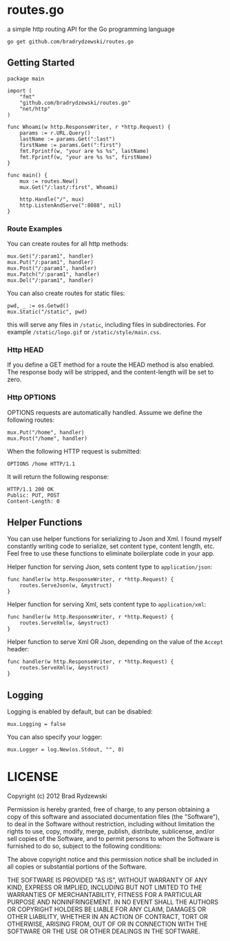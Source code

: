 # routes.go
a simple http routing API for the Go programming language

    go get github.com/bradrydzewski/routes.go

## Getting Started

    package main

    import (
        "fmt"
        "github.com/bradrydzewski/routes.go"
        "net/http"
    )

    func Whoami(w http.ResponseWriter, r *http.Request) {
        params := r.URL.Query()
        lastName := params.Get(":last")
        firstName := params.Get(":first")
        fmt.Fprintf(w, "your are %s %s", lastName)
        fmt.Fprintf(w, "your are %s %s", firstName)
    }

    func main() {
        mux := routes.New()
        mux.Get("/:last/:first", Whoami)

        http.Handle("/", mux)
        http.ListenAndServe(":8088", nil)
    }

### Route Examples
You can create routes for all http methods:

    mux.Get("/:param1", handler)
    mux.Put("/:param1", handler)
    mux.Post("/:param1", handler)
    mux.Patch("/:param1", handler)
    mux.Del("/:param1", handler)

You can also create routes for static files:

    pwd, _ := os.Getwd()
    mux.Static("/static", pwd)

this will serve any files in `/static`, including files in subdirectories. For example `/static/logo.gif` or `/static/style/main.css`.

### Http HEAD
If you define a GET method for a route the HEAD method is also enabled. The response body will be stripped, and the content-length will be set to zero.

### Http OPTIONS
OPTIONS requests are automatically handled. Assume we define the following routes:

    mux.Put("/home", handler)
    mux.Post("/home", handler)

When the following HTTP request is submitted:

    OPTIONS /home HTTP/1.1

It will return the following response:

    HTTP/1.1 200 OK
    Public: PUT, POST
    Content-Length: 0

## Helper Functions
You can use helper functions for serializing to Json and Xml. I found myself constantly writing code to serialize, set content type, content length, etc. Feel free to use these functions to eliminate boilerplate code in your app.

Helper function for serving Json, sets content type to `application/json`:

    func handler(w http.ResponseWriter, r *http.Request) {
        routes.ServeJson(w, &mystruct)
    }

Helper function for serving Xml, sets content type to `application/xml`:

    func handler(w http.ResponseWriter, r *http.Request) {
        routes.ServeXml(w, &mystruct)
    }

Helper function to serve Xml OR Json, depending on the value of the `Accept` header:

    func handler(w http.ResponseWriter, r *http.Request) {
        routes.ServeXml(w, &mystruct)
    }

## Logging
Logging is enabled by default, but can be disabled:

    mux.Logging = false

You can also specify your logger:

    mux.Logger = log.New(os.Stdout, "", 0)

# LICENSE
Copyright (c) 2012 Brad Rydzewski

Permission is hereby granted, free of charge, to any person obtaining a copy
of this software and associated documentation files (the "Software"), to deal
in the Software without restriction, including without limitation the rights
to use, copy, modify, merge, publish, distribute, sublicense, and/or sell
copies of the Software, and to permit persons to whom the Software is
furnished to do so, subject to the following conditions:

The above copyright notice and this permission notice shall be included in
all copies or substantial portions of the Software.

THE SOFTWARE IS PROVIDED "AS IS", WITHOUT WARRANTY OF ANY KIND, EXPRESS OR
IMPLIED, INCLUDING BUT NOT LIMITED TO THE WARRANTIES OF MERCHANTABILITY,
FITNESS FOR A PARTICULAR PURPOSE AND NONINFRINGEMENT. IN NO EVENT SHALL THE
AUTHORS OR COPYRIGHT HOLDERS BE LIABLE FOR ANY CLAIM, DAMAGES OR OTHER
LIABILITY, WHETHER IN AN ACTION OF CONTRACT, TORT OR OTHERWISE, ARISING FROM,
OUT OF OR IN CONNECTION WITH THE SOFTWARE OR THE USE OR OTHER DEALINGS IN
THE SOFTWARE.
